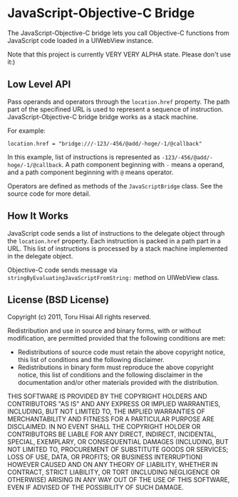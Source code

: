 JavaScript-Objective-C Bridge
=============================

The JavaScript-Objective-C bridge lets you call Objective-C functions from JavaScript code loaded in a UIWebView instance.

Note that this project is currently VERY VERY ALPHA state. Please don't use it:)

Low Level API
-------------

Pass operands and operators through the `location.href` property.
The path part of the specifined URL is used to represent a sequence of instruction.
JavaScript-Objective-C bridge bridge works as a stack machine.

For example:

    location.href = "bridge:///-123/-456/@add/-hoge/-1/@callback"

In this example, list of instructions is represented as `-123/-456/@add/-hoge/-1/@callback`.
A path component beginning with `-` means a operand, and a path component beginning with `@` means operator.

Operators are defined as methods of the `JavaScriptBridge` class.  See the source code for more detail.


How It Works
-------------------

JavaScript code sends a list of instructions to the delegate object through the `location.href` property.
Each instruction is packed in a path part in a URL.
This list of instructions is processed by a stack machine implemented in the delegate object.

Objective-C code sends message via `stringByEvaluatingJavaScriptFromString:` method on UIWebView class.


License (BSD License)
-------

Copyright (c) 2011, Toru Hisai
All rights reserved.

Redistribution and use in source and binary forms, with or without modification, are permitted provided that the following conditions are met:

* Redistributions of source code must retain the above copyright notice, this list of conditions and the following disclaimer.
* Redistributions in binary form must reproduce the above copyright notice, this list of conditions and the following disclaimer in the documentation and/or other materials provided with the distribution.

THIS SOFTWARE IS PROVIDED BY THE COPYRIGHT HOLDERS AND CONTRIBUTORS "AS IS" AND ANY EXPRESS OR IMPLIED WARRANTIES, INCLUDING, BUT NOT LIMITED TO, THE IMPLIED WARRANTIES OF MERCHANTABILITY AND FITNESS FOR A PARTICULAR PURPOSE ARE DISCLAIMED. IN NO EVENT SHALL THE COPYRIGHT HOLDER OR CONTRIBUTORS BE LIABLE FOR ANY DIRECT, INDIRECT, INCIDENTAL, SPECIAL, EXEMPLARY, OR CONSEQUENTIAL DAMAGES (INCLUDING, BUT NOT LIMITED TO, PROCUREMENT OF SUBSTITUTE GOODS OR SERVICES; LOSS OF USE, DATA, OR PROFITS; OR BUSINESS INTERRUPTION) HOWEVER CAUSED AND ON ANY THEORY OF LIABILITY, WHETHER IN CONTRACT, STRICT LIABILITY, OR TORT (INCLUDING NEGLIGENCE OR OTHERWISE) ARISING IN ANY WAY OUT OF THE USE OF THIS SOFTWARE, EVEN IF ADVISED OF THE POSSIBILITY OF SUCH DAMAGE.

